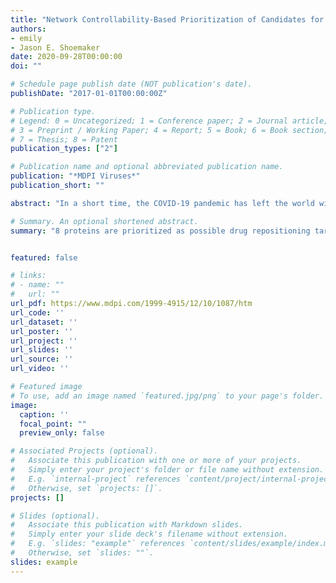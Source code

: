 ```yaml
---
title: "Network Controllability-Based Prioritization of Candidates for SARS-CoV-2 Drug Repositioning"
authors:
- emily
- Jason E. Shoemaker
date: 2020-09-28T00:00:00
doi: ""

# Schedule page publish date (NOT publication's date).
publishDate: "2017-01-01T00:00:00Z"

# Publication type.
# Legend: 0 = Uncategorized; 1 = Conference paper; 2 = Journal article;
# 3 = Preprint / Working Paper; 4 = Report; 5 = Book; 6 = Book section;
# 7 = Thesis; 8 = Patent
publication_types: ["2"]

# Publication name and optional abbreviated publication name.
publication: "*MDPI Viruses*"
publication_short: ""

abstract: "In a short time, the COVID-19 pandemic has left the world with over 25 million cases and staggering death tolls that are still rising. Treatments for SARS-CoV-2 infection are desperately needed as there are currently no approved drug therapies. With limited knowledge of viral mechanisms, a network controllability method of prioritizing existing drugs for repurposing efforts is optimal for quickly moving through the drug approval pipeline using limited, available, virus-specific data. Based on network topology and controllability, 16 proteins involved in translation, cellular transport, cellular stress, and host immune response are predicted as regulators of the SARS-CoV-2 infected cell. Of the 16, eight are prioritized as possible drug targets where two, PVR and SCARB1, are previously unexplored. Known compounds targeting these genes are suggested for viral inhibition study. Prioritized proteins in agreement with previous analysis and viral inhibition studies verify the ability of network controllability to predict biologically relevant candidates."

# Summary. An optional shortened abstract.
summary: "8 proteins are prioritized as possible drug repositioning targets for SARS-CoV-2 where two, PVR and SCARB1, are previously unexplored. Known compounds targeting these genes are suggested for viral inhibition study. Prioritized proteins in agreement with previous analysis and viral inhibition studies verify the ability of network controllability to predict biologically relevant candidates using small amounts of virus-specific data."


featured: false

# links:
# - name: ""
#   url: ""
url_pdf: https://www.mdpi.com/1999-4915/12/10/1087/htm
url_code: ''
url_dataset: ''
url_poster: ''
url_project: ''
url_slides: ''
url_source: ''
url_video: ''

# Featured image
# To use, add an image named `featured.jpg/png` to your page's folder. 
image:
  caption: ''
  focal_point: ""
  preview_only: false

# Associated Projects (optional).
#   Associate this publication with one or more of your projects.
#   Simply enter your project's folder or file name without extension.
#   E.g. `internal-project` references `content/project/internal-project/index.md`.
#   Otherwise, set `projects: []`.
projects: []

# Slides (optional).
#   Associate this publication with Markdown slides.
#   Simply enter your slide deck's filename without extension.
#   E.g. `slides: "example"` references `content/slides/example/index.md`.
#   Otherwise, set `slides: ""`.
slides: example
---
```

